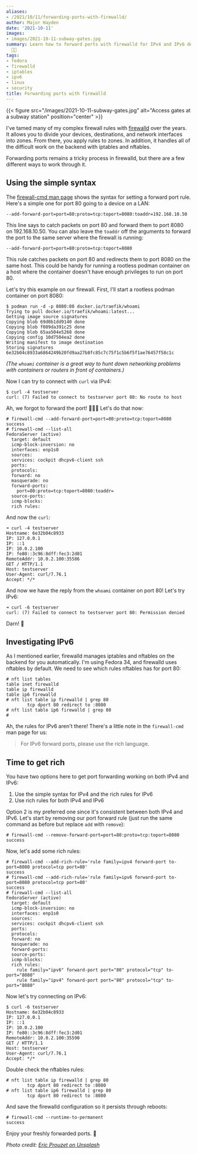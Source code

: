 ```yaml
---
aliases:
- /2021/10/11/forwarding-ports-with-firewalld/
author: Major Hayden
date: '2021-10-11'
images:
- images/2021-10-11-subway-gates.jpg
summary: Learn how to forward ports with firewalld for IPv4 and IPv6 destinations.
  🕵🏻
tags:
- fedora
- firewalld
- iptables
- ipv6
- linux
- security
title: Forwarding ports with firewalld
---
```


{{< figure src="/images/2021-10-11-subway-gates.jpg" alt="Access gates at a subway station" position="center" >}}

I've tamed many of my complex firewall rules with [firewalld] over the years. It
allows you to divide your devices, destinations, and network interfaces into
zones. From there, you apply rules to zones. In addition, it handles all of the
difficult work on the backend with iptables and nftables.

Forwarding ports remains a tricky process in firewalld, but there are a few
different ways to work through it.

[firewalld]: https://firewalld.org/

## Using the simple syntax

The [firewall-cmd man page] shows the syntax for setting a forward port rule.
Here's a simple one for port 80 going to a device on a LAN:

```text
--add-forward-port=port=80:proto=tcp:toport=8080:toaddr=192.168.10.50
```

This line says to catch packets on port 80 and forward them to port 8080 on
192.168.10.50. You can also leave the `toaddr` off the arguments to forward the
port to the same server where the firewall is running:

```text
--add-forward-port=port=80:proto=tcp:toport=8080
```

This rule catches packets on port 80 and redirects them to port 8080 on the same
host. This could be handy for running a rootless podman container on a host
where the container doesn't have enough privileges to run on port 80.

Let's try this example on our firewall. First, I'll start a rootless podman
container on port 8080:

```console
$ podman run -d -p 8080:80 docker.io/traefik/whoami
Trying to pull docker.io/traefik/whoami:latest...
Getting image source signatures
Copying blob 69d0b1dd9140 done
Copying blob f089da391c25 done
Copying blob 65aa504e5268 done
Copying config 10d7504ea2 done
Writing manifest to image destination
Storing signatures
6e32b04c8933a6864249b20fd9aa27b8fc85c7c75f1c5b6f5f1ae76457f58c1c
```

_(The `whoami` container is a great way to hunt down networking problems with
containers or routers in front of containers.)_

Now I can try to connect with `curl` via IPv4:

```console
$ curl -4 testserver
curl: (7) Failed to connect to testserver port 80: No route to host
```

Ah, we forgot to forward the port! 🤦🏻‍♂️ Let's do that now:

```console
# firewall-cmd --add-forward-port=port=80:proto=tcp:toport=8080
success
# firewall-cmd --list-all
FedoraServer (active)
  target: default
  icmp-block-inversion: no
  interfaces: enp1s0
  sources:
  services: cockpit dhcpv6-client ssh
  ports:
  protocols:
  forward: no
  masquerade: no
  forward-ports:
	port=80:proto=tcp:toport=8080:toaddr=
  source-ports:
  icmp-blocks:
  rich rules:
```

And now the `curl`:

```console
➜ curl -4 testserver
Hostname: 6e32b04c8933
IP: 127.0.0.1
IP: ::1
IP: 10.0.2.100
IP: fe80::3c96:8dff:fec3:2d01
RemoteAddr: 10.0.2.100:35586
GET / HTTP/1.1
Host: testserver
User-Agent: curl/7.76.1
Accept: */*
```

And now we have the reply from the `whoami` container on port 80! Let's try IPv6:

```console
➜ curl -6 testserver
curl: (7) Failed to connect to testserver port 80: Permission denied
```

Darn! 🤔

## Investigating IPv6

As I mentioned earlier, firewalld manages iptables and nftables on the backend
for you automatically. I'm using Fedora 34, and firewalld uses nftables by
default. We need to see which rules nftables has for port 80:

```console
# nft list tables
table inet firewalld
table ip firewalld
table ip6 firewalld
# nft list table ip firewalld | grep 80
		tcp dport 80 redirect to :8080
# nft list table ip6 firewalld | grep 80
#
```

Ah, the rules for IPv6 aren't there! There's a little note in the `firewall-cmd`
man page for us:

> For IPv6 forward ports, please use the rich language.

## Time to get rich

You have two options here to get port forwarding working on both IPv4 and IPv6:

1. Use the simple syntax for IPv4 and the rich rules for IPv6
2. Use rich rules for both IPv4 and IPv6

Option 2 is my preferred one since it's consistent between both IPv4 and IPv6.
Let's start by removing our port forward rule (just run the same command as
before but replace `add` with `remove`):

```console
# firewall-cmd --remove-forward-port=port=80:proto=tcp:toport=8080
success
```

Now, let's add some rich rules:

```console
# firewall-cmd --add-rich-rule='rule family=ipv4 forward-port to-port=8080 protocol=tcp port=80'
success
# firewall-cmd --add-rich-rule='rule family=ipv6 forward-port to-port=8080 protocol=tcp port=80'
success
# firewall-cmd --list-all
FedoraServer (active)
  target: default
  icmp-block-inversion: no
  interfaces: enp1s0
  sources:
  services: cockpit dhcpv6-client ssh
  ports:
  protocols:
  forward: no
  masquerade: no
  forward-ports:
  source-ports:
  icmp-blocks:
  rich rules:
	rule family="ipv6" forward-port port="80" protocol="tcp" to-port="8080"
	rule family="ipv4" forward-port port="80" protocol="tcp" to-port="8080"
```

Now let's try connecting on IPv6:

```console
$ curl -6 testserver
Hostname: 6e32b04c8933
IP: 127.0.0.1
IP: ::1
IP: 10.0.2.100
IP: fe80::3c96:8dff:fec3:2d01
RemoteAddr: 10.0.2.100:35590
GET / HTTP/1.1
Host: testserver
User-Agent: curl/7.76.1
Accept: */*
```

Double check the nftables rules:

```console
# nft list table ip firewalld | grep 80
		tcp dport 80 redirect to :8080
# nft list table ip6 firewalld | grep 80
		tcp dport 80 redirect to :8080
```

And save the firewalld configuration so it persists through reboots:

```console
# firewall-cmd --runtime-to-permanent
success
```

Enjoy your freshly forwarded ports. 🎉

[firewall-cmd man page]: https://firewalld.org/documentation/man-pages/firewall-cmd.html

*Photo credit: [Eric Prouzet on Unsplash](https://unsplash.com/photos/vSKnoJZr3m8)*